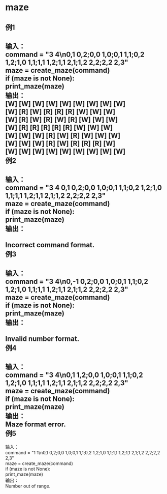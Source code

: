 maze
====
例1
---
输入：<br>
command = "3 4\n0,1 0,2;0,0 1,0;0,1 1,1;0,2 1,2;1,0 1,1;1,1 1,2;1,1 2,1;1,2 2,2;2,2 2,3"<br>
maze = create_maze(command)<br>
if (maze is not None):<br>
    print_maze(maze)<br>
输出：<br>
[W]  [W]  [W]  [W]  [W]  [W]  [W]  [W]  [W]<br>
[W]  [R]  [W]  [R]  [R]  [R]  [W]  [W]  [W]<br>
[W]  [R]  [W]  [R]  [W]  [R]  [W]  [W]  [W]<br>
[W]  [R]  [R]  [R]  [R]  [R]  [W]  [W]  [W]<br>
[W]  [W]  [W]  [R]  [W]  [R]  [W]  [W]  [W]<br>
[W]  [W]  [W]  [R]  [W]  [R]  [R]  [R]  [W]<br>
[W]  [W]  [W]  [W]  [W]  [W]  [W]  [W]  [W]<br>
例2
---
输入：<br>
command = "3 4 0,1 0,2;0,0 1,0;0,1 1,1;0,2 1,2;1,0 1,1;1,1 1,2;1,1 2,1;1,2 2,2;2,2 2,3"<br>
maze = create_maze(command)<br>
if (maze is not None):<br>
    print_maze(maze)<br>
输出：<br>    
Incorrect command format.<br>
例3
---
输入：<br>
command = "3 4\n0,-1 0,2;0,0 1,0;0,1 1,1;0,2 1,2;1,0 1,1;1,1 1,2;1,1 2,1;1,2 2,2;2,2 2,3"<br>
maze = create_maze(command)<br>
if (maze is not None):<br>
    print_maze(maze)<br>
输出：<br>    
Invalid number format.<br>
例4
---
输入：<br>
command = "3 4\n0,1 1,2;0,0 1,0;0,1 1,1;0,2 1,2;1,0 1,1;1,1 1,2;1,1 2,1;1,2 2,2;2,2 2,3"<br>
maze = create_maze(command)<br>
if (maze is not None):<br>
    print_maze(maze)<br>
输出：    <br>
Maze format error.<br>
例5
---
输入：<br>
command = "1 1\n0,1 0,2;0,0 1,0;0,1 1,1;0,2 1,2;1,0 1,1;1,1 1,2;1,1 2,1;1,2 2,2;2,2 2,3"<br>
maze = create_maze(command)<br>
if (maze is not None):<br>
    print_maze(maze)<br>
输出：   <br>
Number out of range.<br>

